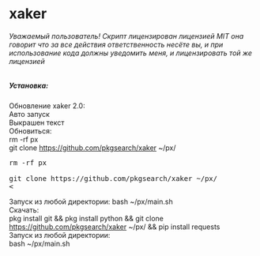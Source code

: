 # xaker
<h6>Уважаемый пользователь! Скрипт лицензирован лицензией MIT она говорит что за все действия ответственность несёте вы, и при использование кода должны уведомить меня, и лицензировать той же лицензией</h6>
<h5>Установка:</h5>

Обновление xaker 2.0:</br>
Авто запуск </br>
Выкрашен текст </br>
Обновиться:<br>
rm -rf px</br>
git clone https://github.com/pkgsearch/xaker ~/px/ <br>
<pre>rm -rf px</br>
git clone https://github.com/pkgsearch/xaker ~/px/ <br>&lt;</pre>
Запуск из любой директории:
bash ~/px/main.sh <br>
Скачать:</br>
pkg install git && pkg install python && git clone https://github.com/pkgsearch/xaker ~/px/ && pip install requests</br>
Запуск из любой директории:</br>
bash ~/px/main.sh </br>
